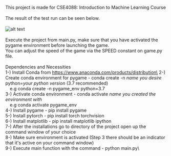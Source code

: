 This project is made for CSE4088: Introduction to Machine Learning Course\
​\
The result of the test run can be seen below.\
\
![alt text](https://https://github.com/SafaMarley/SnakeGameWithML/.RepoRelated/MLSnakeGraph.png?raw=true)
\
\
Execute the project from main.py, make sure that you have activated the pygame environment before launching the game.\
You can adjust the speed of the game via the SPEED constant on game.py file.\
​\
Dependencies and Necessities\
1-) Install Conda from https://www.anaconda.com/products/distribution\
2-) Create conda environment for pygame - conda create -n *name you desire* python=*your python version* (3.7 recommended)\
&emsp;e.g conda create -n pygame_env python=3.7\
3-) Activate conda environment - conda activate *name you created the environment with*\
&emsp;e.g conda activate pygame_env\
4-) Install pygame - pip install pygame\
5-) Install pytorch - pip install torch torchvision\
6-) Install matplotlib - pip install matplotlib ipython\
7-) After the installations go to directory of the project open up the command window of your choice\
8-) Make sure environment is activated (Step 3 there should be an indicator that it's active on your command window)\
9-) Execute main function with the command - python main.py\